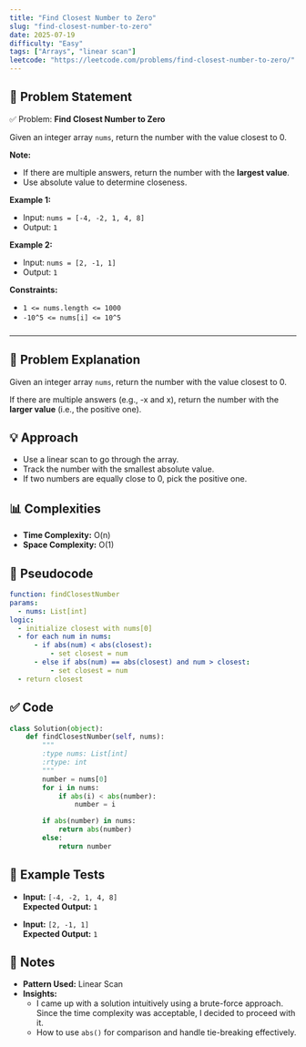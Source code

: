 ```yaml
---
title: "Find Closest Number to Zero"
slug: "find-closest-number-to-zero"
date: 2025-07-19
difficulty: "Easy"
tags: ["Arrays", "linear scan"]
leetcode: "https://leetcode.com/problems/find-closest-number-to-zero/"
---
```

<div class="max-w-none prose-tight">
  <style>
    hr {
      margin-top: 1.5rem;
      margin-bottom: 1.5rem;
    }
  </style>

<div class="prose prose-tight max-w-none">

## 📄 Problem Statement

✅ Problem: **Find Closest Number to Zero**

Given an integer array `nums`, return the number with the value closest to 0.

**Note:**
- If there are multiple answers, return the number with the **largest value**.
- Use absolute value to determine closeness.

**Example 1:**
- Input: `nums = [-4, -2, 1, 4, 8]`
- Output: `1`

**Example 2:**
- Input: `nums = [2, -1, 1]`
- Output: `1`

**Constraints:**
- `1 <= nums.length <= 1000`
- `-10^5 <= nums[i] <= 10^5`

---

## 🧠 Problem Explanation

Given an integer array `nums`, return the number with the value closest to 0.

If there are multiple answers (e.g., -x and x), return the number with the **larger value** (i.e., the positive one).

## 💡 Approach

- Use a linear scan to go through the array.
- Track the number with the smallest absolute value.
- If two numbers are equally close to 0, pick the positive one.

## 📊 Complexities

- **Time Complexity:** O(n)
- **Space Complexity:** O(1)

## 🧾 Pseudocode
```yaml
function: findClosestNumber
params:
  - nums: List[int]
logic:
  - initialize closest with nums[0]
  - for each num in nums:
      - if abs(num) < abs(closest):
          - set closest = num
      - else if abs(num) == abs(closest) and num > closest:
          - set closest = num
  - return closest
```

## ✅ Code

```python
class Solution(object):
    def findClosestNumber(self, nums):
        """
        :type nums: List[int]
        :rtype: int
        """
        number = nums[0]
        for i in nums:
            if abs(i) < abs(number):
                number = i

        if abs(number) in nums:
            return abs(number)
        else:
            return number
```

## 🧪 Example Tests

- **Input:** `[-4, -2, 1, 4, 8]`  
  **Expected Output:** `1`

- **Input:** `[2, -1, 1]`  
  **Expected Output:** `1`


## 📝 Notes

- **Pattern Used:** Linear Scan  
- **Insights:**
  - I came up with a solution intuitively using a brute-force approach. Since the time complexity was acceptable, I decided to proceed with it.
  - How to use `abs()` for comparison and handle tie-breaking effectively.

